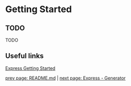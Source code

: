 # Getting Started #

## TODO

TODO

## Useful links ##

[Express Getting Started](http://expressjs.com/en/starter/installing.html)

[prev page: README.md](../README.md) | [next page: Express - Generator](generator.md)
